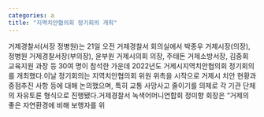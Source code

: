```yaml
---
categories: a
title: "지역치안협의회 정기회의 개최"
---
```

거제경찰서(서장 정병원)는 21일 오전 거제경찰서 회의실에서 박종우 거제시장(의장), 정병원 거제경찰서장(부의장), 윤부원 거제시의회 의장, 주태돈 거제소방서장, 김중회 교육지원 과장 등 30여 명이 참석한 가운데 2022년도 거제시지역치안협의회 정기회의를 개최했다.이날 정기회의는 지역치안협의회 위원 위촉을 시작으로 거제시 치안 현황과 중점추진 사항 등에 대해 논의했으며, 특히 교통 사망사고 줄이기를 의제로 각 기관 단체의 자유토론 형식으로 진행됐다.거제경찰서 녹색어머니연합회 정미향 회장은 “거제의 좋은 자연환경에 비해 보행자를 위